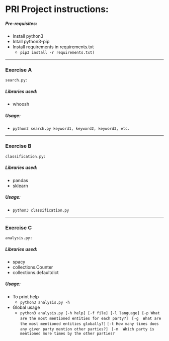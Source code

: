 # PRI Project instructions:

##### Pre-requisites:

 - Install python3
 - Intall python3-pip
 - Install requirements in requirements.txt
    - ```pip3 install -r requirements.txt)```
 
 ---

### Exercise A

````search.py:````


##### Libraries used:

 - whoosh
 
 ##### Usage:
 
  - ````python3 search.py keyword1, keyword2, keyword3, etc.````
 
 ---
 
### Exercise B
````classification.py:````


##### Libraries used:

 - pandas
 - sklearn
 
 ##### Usage:
 
  - ````python3 classification.py````
  
 ---
 
### Exercise C
````analysis.py:````
 
##### Libraries used:

 - spacy
 - collections.Counter
 - collections.defaultdict
 
 
 ##### Usage:
 
 - To print help
    - ````python3 analysis.py -h````
 - Global usage
    - ```python3 analysis.py [-h help] [-f file] [-l language] [-p What are the most mentioned entities for each party?]```
  ``` [-g  What are the most mentioned entities globally?]``` 
  ```[-t How many times does any given party mention other parties?] ```
  ```[-m  Which party is mentioned more times by the other parties?```

